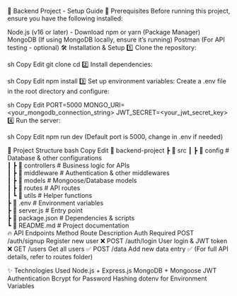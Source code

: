 📌 Backend Project - Setup Guide
🚀 Prerequisites
Before running this project, ensure you have the following installed:

Node.js (v16 or later) - Download
npm or yarn (Package Manager)
MongoDB (If using MongoDB locally, ensure it’s running)
Postman (For API testing - optional)
🛠 Installation & Setup
1️⃣ Clone the repository:

sh
Copy
Edit
git clone <repo-url>
cd <project-folder>
2️⃣ Install dependencies:

sh
Copy
Edit
npm install
3️⃣ Set up environment variables:
Create a .env file in the root directory and configure:

sh
Copy
Edit
PORT=5000
MONGO_URI=<your_mongodb_connection_string>
JWT_SECRET=<your_jwt_secret_key>
4️⃣ Run the server:

sh
Copy
Edit
npm run dev
(Default port is 5000, change in .env if needed)

📌 Project Structure
bash
Copy
Edit
📂 backend-project
 ┣ 📂 src
 ┃ ┣ 📂 config       # Database & other configurations  
 ┃ ┣ 📂 controllers  # Business logic for APIs  
 ┃ ┣ 📂 middleware   # Authentication & other middlewares  
 ┃ ┣ 📂 models       # Mongoose/Database models  
 ┃ ┣ 📂 routes       # API routes  
 ┃ ┗ 📂 utils        # Helper functions  
 ┣ 📄 .env           # Environment variables  
 ┣ 📄 server.js      # Entry point  
 ┣ 📄 package.json   # Dependencies & scripts  
 ┗ 📄 README.md      # Project documentation  
🔥 API Endpoints
Method	Route	Description	Auth Required
POST	/auth/signup	Register new user	❌
POST	/auth/login	User login & JWT token	❌
GET	/users	Get all users	✅
POST	/data	Add new data entry	✅
(For full API details, refer to routes folder)

✨ Technologies Used
Node.js + Express.js
MongoDB + Mongoose
JWT Authentication
Bcrypt for Password Hashing
dotenv for Environment Variables
